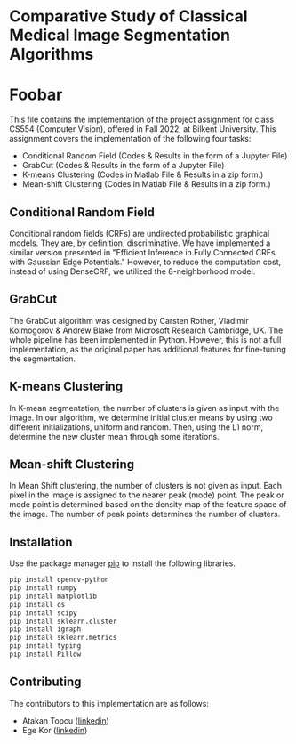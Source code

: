 # Comparative Study of Classical Medical Image Segmentation Algorithms
# Foobar

This file contains the implementation of the project assignment for class CS554 (Computer Vision), offered in Fall 2022, at Bilkent University. This assignment covers the implementation of the following four tasks:

- Conditional Random Field (Codes & Results in the form of a Jupyter File)
- GrabCut (Codes & Results in the form of a Jupyter File)
- K-means Clustering (Codes in Matlab File & Results in a zip form.)
- Mean-shift Clustering (Codes in Matlab File & Results in a zip form.)

## Conditional Random Field
Conditional random fields (CRFs) are undirected probabilistic graphical models. They are, by definition, discriminative. We have implemented a similar version presented in "Efficient Inference in Fully Connected CRFs with Gaussian Edge Potentials." However, to reduce the computation cost, instead of using DenseCRF, we utilized the 8-neighborhood model.

## GrabCut
The GrabCut algorithm was designed by Carsten Rother, Vladimir Kolmogorov & Andrew Blake from Microsoft Research Cambridge, UK. The whole pipeline has been implemented in Python. However, this is not a full implementation, as the original paper has additional features for fine-tuning the segmentation.

## K-means Clustering
In K-mean segmentation, the number of clusters is given
as input with the image. In our algorithm, we determine initial
cluster means by using two different initializations, uniform
and random. Then, using the L1 norm, determine the new
cluster mean through some iterations.

## Mean-shift Clustering 
In Mean Shift clustering, the number of clusters is not given
as input. Each pixel in the image is assigned to the nearer
peak (mode) point. The peak or mode point is determined
based on the density map of the feature space of the image. The
number of peak points determines the number of clusters.

## Installation

Use the package manager [pip](https://pip.pypa.io/en/stable/) to install the following libraries.

```bash
pip install opencv-python
pip install numpy
pip install matplotlib
pip install os
pip install scipy
pip install sklearn.cluster
pip install igraph
pip install sklearn.metrics
pip install typing
pip install Pillow
```

## Contributing

The contributors to this implementation are as follows:

- Atakan Topcu ([linkedin](https://www.linkedin.com/in/atakan-topcu-0a47791b9/))
- Ege Kor ([linkedin](https://www.linkedin.com/in/ege-kor-691b5b192/))
